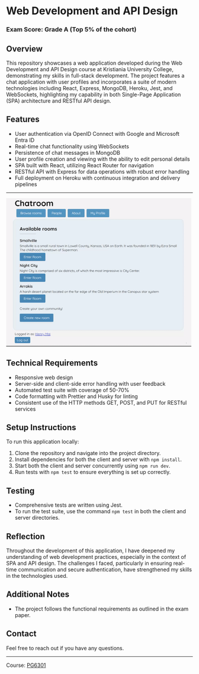# Web Development and API Design
### Exam Score: Grade A (Top 5% of the cohort)

## Overview

This repository showcases a web application developed during the Web Development and API Design course at Kristiania University College, demonstrating my skills in full-stack development. The project features a chat application with user profiles and incorporates a suite of modern technologies including React, Express, MongoDB, Heroku, Jest, and WebSockets, highlighting my capability in both Single-Page Application (SPA) architecture and RESTful API design.

## Features

- User authentication via OpenID Connect with Google and Microsoft Entra ID
- Real-time chat functionality using WebSockets
- Persistence of chat messages in MongoDB
- User profile creation and viewing with the ability to edit personal details
- SPA built with React, utilizing React Router for navigation
- RESTful API with Express for data operations with robust error handling
- Full deployment on Heroku with continuous integration and delivery pipelines
<hr>
<p align="left">
 <img  width="500" height="400" src="https://github.com/MaiHenry/Web-development-and-Api-Design/blob/main/chatroom.gif">
</p>

## Technical Requirements

- Responsive web design
- Server-side and client-side error handling with user feedback
- Automated test suite with coverage of 50-70%
- Code formatting with Prettier and Husky for linting
- Consistent use of the HTTP methods GET, POST, and PUT for RESTful services

## Setup Instructions

To run this application locally:

1. Clone the repository and navigate into the project directory.
2. Install dependencies for both the client and server with `npm install`.
3. Start both the client and server concurrently using `npm run dev`.
4. Run tests with `npm test` to ensure everything is set up correctly.

## Testing

- Comprehensive tests are written using Jest.
- To run the test suite, use the command `npm test` in both the client and server directories.

## Reflection

Throughout the development of this application, I have deepened my understanding of web development practices, especially in the context of SPA and API design. The challenges I faced, particularly in ensuring real-time communication and secure authentication, have strengthened my skills in the technologies used.

## Additional Notes

- The project follows the functional requirements as outlined in the exam paper.

## Contact

Feel free to reach out if you have any questions.
<hr>
Course: <a href="https://www.kristiania.no/en/syllabus/school-of-economics-innovation-and-technology/first-cycle-degree/pg6301/web-development-and-api-design/">PG6301</a>
